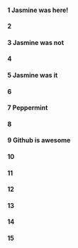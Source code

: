 #### 1 Jasmine was here!
#### 2
#### 3 Jasmine was not
#### 4
#### 5 Jasmine was it
#### 6
#### 7 Peppermint
#### 8
#### 9 Github is awesome

#### 10
#### 11
#### 12
#### 13
#### 14
#### 15